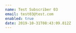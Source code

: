 ```yaml
---
name: Test Subscriber 03
email: test03@test.com
enabled: true
date: 2019-10-31T08:43:09.812Z
---
```


